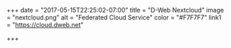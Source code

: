 +++
date = "2017-05-15T22:25:02-07:00"
title = "D-Web Nextcloud"
image = "nextcloud.png"
alt = "Federated Cloud Service"
color = "#F7F7F7"
link1 = "https://cloud.dweb.net"

+++
